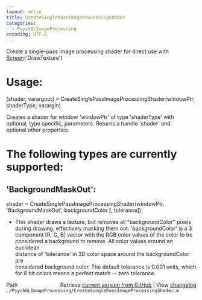 ```yaml
---
layout: mfile
title: CreateSinglePassImageProcessingShader
categories:
  - PsychGLImageProcessing
encoding: UTF-8
---
```


Create a single-pass image processing shader for direct use with [Screen](/docs/Screen)('DrawTexture')  

# Usage:  

[shader, varargout] = CreateSinglePassImageProcessingShader(windowPtr, shaderType, varargin)  

Creates a shader for window 'windowPtr' of type 'shaderType' with  
optional, type specific, parameters. Returns a handle 'shader' and  
optional other properties.  

# The following types are currently supported:  

'BackgroundMaskOut':  
--------------------  

 shader = CreateSinglePassImageProcessingShader(windowPtr, 'BackgroundMaskOut', backgroundColor [, tolerance]);  
 - This shader draws a texture, but removes all "backgroundColor" pixels  
 during drawing, effectively masking them out. 'backgroundColor' is a 3  
 component [R, G, B] vector with the RGB color values of the color to be  
 considered a background to remove. All color values around an euclidean  
 distance of 'tolerance' in 3D color space around the backgroundColor are  
 considered background color. The default tolerance is 0.001 units, which  
 for 8 bit colors means a perfect match -- zero tolerance.  



<div class="code_header" style="text-align:right;">
  <span style="float:left;">Path&nbsp;&nbsp;</span> <span class="counter">Retrieve <a href=
  "https://raw.github.com/Psychtoolbox-3/Psychtoolbox-3/beta/./PsychGLImageProcessing/CreateSinglePassImageProcessingShader.m">current version from GitHub</a> | View <a href=
  "https://github.com/Psychtoolbox-3/Psychtoolbox-3/commits/beta/./PsychGLImageProcessing/CreateSinglePassImageProcessingShader.m">changelog</a></span>
</div>
<div class="code">
  <code>./PsychGLImageProcessing/CreateSinglePassImageProcessingShader.m</code>
</div>

